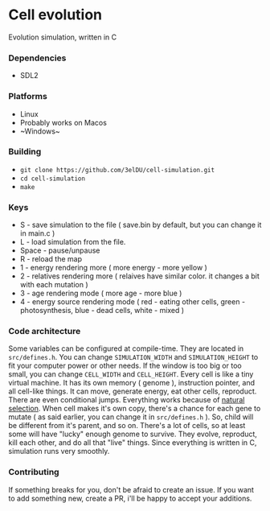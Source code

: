 # Cell evolution
Evolution simulation, written in C

### Dependencies
- SDL2

### Platforms
- Linux
- Probably works on Macos
- ~Windows~

### Building
- `git clone https://github.com/3elDU/cell-simulation.git`
- `cd cell-simulation`
- `make`

### Keys
- S - save simulation to the file ( save.bin by default, but you can change it in main.c )
- L - load simulation from the file.
- Space - pause/unpause
- R - reload the map
- 1 - energy rendering more ( more energy - more yellow )
- 2 - relatives rendering more ( relaives have similar color. it changes a bit with each mutation )
- 3 - age rendering mode ( more age - more blue )
- 4 - energy source rendering mode ( red - eating other cells, green - photosynthesis, blue - dead cells, white - mixed )

### Code architecture
Some variables can be configured at compile-time. They are located in `src/defines.h`.
You can change `SIMULATION_WIDTH` and `SIMULATION_HEIGHT` to fit your computer power or other needs.
If the window is too big or too small, you can change `CELL_WIDTH` and `CELL_HEIGHT`.
Every cell is like a tiny virtual machine. It has its own memory ( genome ), instruction pointer, and all cell-like things.
It can move, generate energy, eat other cells, reproduct. There are even conditional jumps.
Everything works because of [natural selection](https://en.wikipedia.org/wiki/Natural_selection).
When cell makes it's own copy, there's a chanсe for each gene to mutate ( as said earlier, you can change it in `src/defines.h` ).
So, child will be different from it's parent, and so on. There's a lot of cells, so at least some will have "lucky" enough genome to survive.
They evolve, reproduct, kill each other, and do all that "live" things. Since everything is written in C, simulation runs very smoothly.

### Contributing
If something breaks for you, don't be afraid to create an issue.
If you want to add something new, create a PR, i'll be happy to accept your additions.
